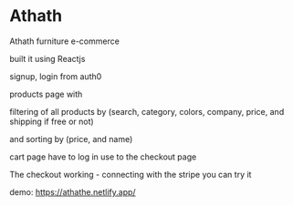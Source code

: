 # Athath
Athath furniture e-commerce

built it using Reactjs

signup, login from auth0

products page with

filtering of all products by (search, category, colors, company, price, and shipping if free or not)

and sorting by (price, and name)

cart page have to log in use to the checkout page

The checkout working - connecting with the stripe you can try it

demo: https://athathe.netlify.app/
